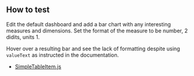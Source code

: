 ## How to test

Edit the default dashboard and add a bar chart with any interesting measures and dimensions.
Set the format of the measure to be number, 2 didits, units 1.

Hover over a resulting bar and see the lack of formatting despite using `valueText` as instructed in the documentation.

* [SimpleTableItem.js](CS/AspNetCoreCustomItem/wwwroot/js/insight.js)
